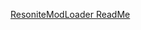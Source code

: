 [ResoniteModLoader ReadMe](https://raw.githubusercontent.com/resonite-modding-group/ResoniteModLoader/main/README.md ':include')
